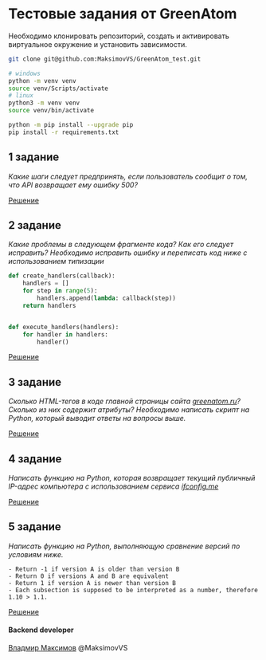 # Тестовые задания от GreenAtom

Необходимо клонировать репозиторий, создать и активировать виртуальное окружение и установить зависимости.

```bash
git clone git@github.com:MaksimovVS/GreenAtom_test.git

# windows
python -m venv venv
source venv/Scripts/activate 
# linux
python3 -m venv venv
source venv/bin/activate 

python -m pip install --upgrade pip
pip install -r requirements.txt
```

## 1 задание

_Какие шаги следует предпринять, если пользователь сообщит о том, что API возвращает ему ошибку 500?_

[Решение](task1.md)

## 2 задание

_Какие проблемы в следующем фрагменте кода? Как его следует исправить? Необходимо исправить ошибку и переписать код ниже с использованием типизации_

```python
def create_handlers(callback):
    handlers = []
    for step in range(5):
        handlers.append(lambda: callback(step))
    return handlers


def execute_handlers(handlers):
    for handler in handlers:
        handler()
```

[Решение](task2.py)


## 3 задание

_Сколько HTML-тегов в коде главной страницы сайта [greenatom.ru](https://greenatom.ru/)? Сколько из них содержит атрибуты? Необходимо написать скрипт на Python, который выводит ответы на вопросы выше._

[Решение](task3.py)


## 4 задание

_Написать функцию на Python, которая возвращает текущий публичный IP-адрес компьютера с использованием сервиса [ifconfig.me](https://ifconfig.me/)_

[Решение](task4.py)


## 5 задание

_Написать функцию на Python, выполняющую сравнение версий по условиям ниже._

```
- Return -1 if version A is older than version B
- Return 0 if versions A and B are equivalent
- Return 1 if version A is newer than version B
- Each subsection is supposed to be interpreted as a number, therefore 1.10 > 1.1.
```

[Решение](task5.py)

#### Backend developer

[Владмир Максимов](https://github.com/MaksimovVS) @MaksimovVS

